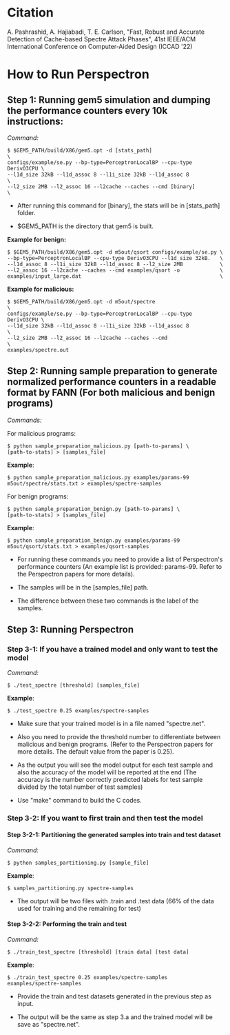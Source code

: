 # Citation
A. Pashrashid, A. Hajiabadi, T. E. Carlson, "Fast, Robust and Accurate Detection of Cache-based Spectre
Attack Phases", 41st IEEE/ACM International Conference on Computer-Aided Design (ICCAD '22) 

# How to Run Perspectron


Step 1: Running gem5 simulation and dumping the performance counters every 10k instructions:
--------------------------------------------------------------------------------------------

*Command:*

	$ $GEM5_PATH/build/X86/gem5.opt -d [stats_path]                         \
	configs/example/se.py --bp-type=PerceptronLocalBP --cpu-type DerivO3CPU \
	--l1d_size 32kB --l1d_assoc 8 --l1i_size 32kB --l1d_assoc 8             \
	--l2_size 2MB --l2_assoc 16 --l2cache --caches --cmd [binary]           \

-   After running this command for \[binary\], the stats will be in
    \[stats\_path\] folder.

-   \$GEM5\_PATH is the directory that gem5 is built.

**Example for benign:**

	$ $GEM5_PATH/build/X86/gem5.opt -d m5out/qsort configs/example/se.py \
	--bp-type=PerceptronLocalBP --cpu-type DerivO3CPU --l1d_size 32kB.   \
	--l1d_assoc 8 --l1i_size 32kB --l1d_assoc 8 --l2_size 2MB            \
	--l2_assoc 16 --l2cache --caches --cmd examples/qsort -o             \
	examples/input_large.dat                                             \

**Example for malicious:**

	$ $GEM5_PATH/build/X86/gem5.opt -d m5out/spectre                        \
	configs/example/se.py --bp-type=PerceptronLocalBP --cpu-type DerivO3CPU \
	--l1d_size 32kB --l1d_assoc 8 --l1i_size 32kB --l1d_assoc 8             \
	--l2_size 2MB --l2_assoc 16 --l2cache --caches --cmd                    \
	examples/spectre.out

Step 2: Running sample preparation to generate normalized performance counters in a readable format by FANN (For both malicious and benign programs)
----------------------------------------------------------------------------------------------------------------------------------------------------

*Commands:*

For malicious programs:
	
	$ python sample_preparation_malicious.py [path-to-params] \
	[path-to-stats] > [samples_file]

**Example**:

	$ python sample_preparation_malicious.py examples/params-99
	m5out/spectre/stats.txt > examples/spectre-samples

For benign programs:

	$ python sample_preparation_benign.py [path-to-params] \
	[path-to-stats] > [samples_file]

**Example**:

	$ python sample_preparation_benign.py examples/params-99
	m5out/qsort/stats.txt > examples/qsort-samples

-   For running these commands you need to provide a list of
    Perspectron's performance counters (An example list is
    provided: params-99. Refer to the Perspectron papers for
    more details).

-   The samples will be in the \[samples\_file\] path.

-   The difference between these two commands is the label of
    the samples.

Step 3: Running Perspectron
---------------------------

### Step 3-1: If you have a trained model and only want to test the model

*Command:*

	$ ./test_spectre [threshold] [samples_file]

**Example**:

	$ ./test_spectre 0.25 examples/spectre-samples

-   Make sure that your trained model is in a file named "spectre.net".

-   Also you need to provide the threshold number to differentiate
    between malicious and benign programs. (Refer to the Perspectron
    papers for more details. The default value from the paper is 0.25).

-   As the output you will see the model output for each test sample and
    also the accuracy of the model will be reported at the end (The
    accuracy is the number correctly predicted labels for test sample
    divided by the total number of test samples)

-   Use "make" command to build the C codes.

### Step 3-2: If you want to first train and then test the model

#### Step 3-2-1: Partitioning the generated samples into train and test dataset

*Command:*

	$ python samples_partitioning.py [sample_file]

**Example**:

	$ samples_partitioning.py spectre-samples

-   The output will be two files with .train and .test data (66% of the
    data used for training and the remaining for test)

#### 

#### Step 3-2-2: Performing the train and test

*Command:*

	$ ./train_test_spectre [threshold] [train data] [test data]

**Example**:

	$ ./train_test_spectre 0.25 examples/spectre-samples
	examples/spectre-samples

-   Provide the train and test datasets generated in the previous step
    as input.

-   The output will be the same as step 3.a and the trained model will
    be save as "spectre.net".




